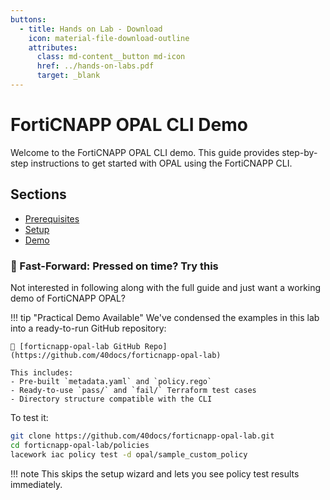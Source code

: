 ```yaml
---
buttons:
  - title: Hands on Lab - Download
    icon: material-file-download-outline
    attributes:
      class: md-content__button md-icon
      href: ../hands-on-labs.pdf
      target: _blank
---
```


# FortiCNAPP OPAL CLI Demo

Welcome to the FortiCNAPP OPAL CLI demo. This guide provides step-by-step instructions to get started with OPAL using the FortiCNAPP CLI.

## Sections

- [Prerequisites](00-prerequisites.md)
- [Setup](01-setup.md)
- [Demo](02-demo.md)

### 🚀 Fast-Forward: Pressed on time? Try this

Not interested in following along with the full guide and just want a working demo of FortiCNAPP OPAL?

!!! tip "Practical Demo Available"
    We've condensed the examples in this lab into a ready-to-run GitHub repository:

    🔗 [forticnapp-opal-lab GitHub Repo](https://github.com/40docs/forticnapp-opal-lab)

    This includes:
    - Pre-built `metadata.yaml` and `policy.rego`
    - Ready-to-use `pass/` and `fail/` Terraform test cases
    - Directory structure compatible with the CLI

To test it:

```bash
git clone https://github.com/40docs/forticnapp-opal-lab.git
cd forticnapp-opal-lab/policies
lacework iac policy test -d opal/sample_custom_policy
```

!!! note
    This skips the setup wizard and lets you see policy test results immediately.

